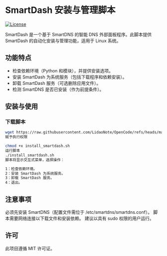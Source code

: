 # SmartDash 安装与管理脚本

[![License](https://img.shields.io/badge/license-MIT-blue.svg)](https://opensource.org/licenses/MIT)

SmartDash 是一个基于 SmartDNS 的智能 DNS 外部面板程序。此脚本提供 SmartDash 的自动化安装与管理功能，适用于 Linux 系统。

## 功能特点

- 检查依赖环境（Python 和模块），并提供安装选项。
- 安装 SmartDash 为系统服务（包括下载程序和依赖安装）。
- 卸载 SmartDash 服务（可选删除应用文件）。
- 检测 SmartDNS 是否已安装（作为前提条件）。

## 安装与使用

### 下载脚本

```bash
wget https://raw.githubusercontent.com/LidaoNote/OpenCode/refs/heads/main/SmartDash/install_smartdash.sh -O install_smartdash.sh
赋予执行权限

chmod +x install_smartdash.sh
运行脚本
./install_smartdash.sh
脚本将显示交互式菜单，选择操作：

1：检查依赖环境。
2：安装 SmartDash 为系统服务。
3：卸载 SmartDash 服务。
4：退出。
```
## 注意事项
必须先安装 SmartDNS（配置文件需位于 /etc/smartdns/smartdns.conf）。
脚本需要网络连接以下载文件和安装依赖。
建议以具有 sudo 权限的用户运行。

## 许可
此项目遵循 MIT 许可证。